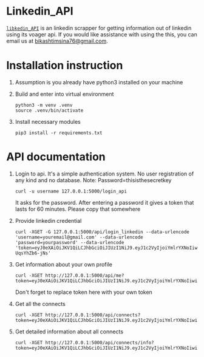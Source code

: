 # Linkedin_API

[`libkedin_API`](https://github.com/bi-kash/linkedin_api) is an linkedin scrapper for getting information out of linkedin using its voager api. If you would like assistance with using the this, you can email us at bikashtimsina76@gmail.com.

# Installation instruction
1. Assumption is you already have python3 installed on your machine
2. Build and enter into virtual environment

    ```
    python3 -m venv .venv
    source .venv/bin/activate
    ```
3. Install necessary modules
    ```
    pip3 install -r requirements.txt
    ```

# API documentation
1. Login to api. It's a simple authentication system. No user registration of any kind and no database.
    Note: Password=thisisthesecretkey
    ```
    curl -u username 127.0.0.1:5000/login_api

    ```
    It asks for the password. After entering a password it gives a token that lasts for 60 minutes. Please copy that somewhere
    

2. Provide linkedin credential
    ```
    curl -XGET -G 127.0.0.1:5000/api/login_linkedin --data-urlencode 'username=youremail@gmail.com' --data-urlencode 'password=yourpassword' --data-urlencode 'token=eyJ0eXAiOiJKV1QiLCJhbGciOiJIUzI1NiJ9.eyJ1c2VyIjoiYmlrYXNoIiwiZXhwIjoxNjU2MTY3NzQ2fQ.iG8kl13kmtZUEcXZXfs9FWtlZbeaFC-UqsYhZb6-jNs'
    ```

3. Get information about your own profile
    ```
    curl -XGET http://127.0.0.1:5000/api/me?token=eyJ0eXAiOiJKV1QiLCJhbGciOiJIUzI1NiJ9.eyJ1c2VyIjoiYmlrYXNoIiwiZXhwIjoxNjU2MTU0MDY5fQ.3wmgfQfPNYUpdUh954rULKdKYgBzL8N0UAPnSu7Qxt8

    ```
    Don't forget to replace token here with your own token

4. Get all the connects
    ```
    curl -XGET http://127.0.0.1:5000/api/connects?token=eyJ0eXAiOiJKV1QiLCJhbGciOiJIUzI1NiJ9.eyJ1c2VyIjoiYmlrYXNoIiwiZXhwIjoxNjU2MTU0MDY5fQ.3wmgfQfPNYUpdUh954rULKdKYgBzL8N0UAPnSu7Qxt8
    ```

5. Get detailed information about all connects
    ```
    curl -XGET http://127.0.0.1:5000/api/connects/info?token=eyJ0eXAiOiJKV1QiLCJhbGciOiJIUzI1NiJ9.eyJ1c2VyIjoiYmlrYXNoIiwiZXhwIjoxNjU2MTU0MDY5fQ.3wmgfQfPNYUpdUh954rULKdKYgBzL8N0UAPnSu7Qxt8



